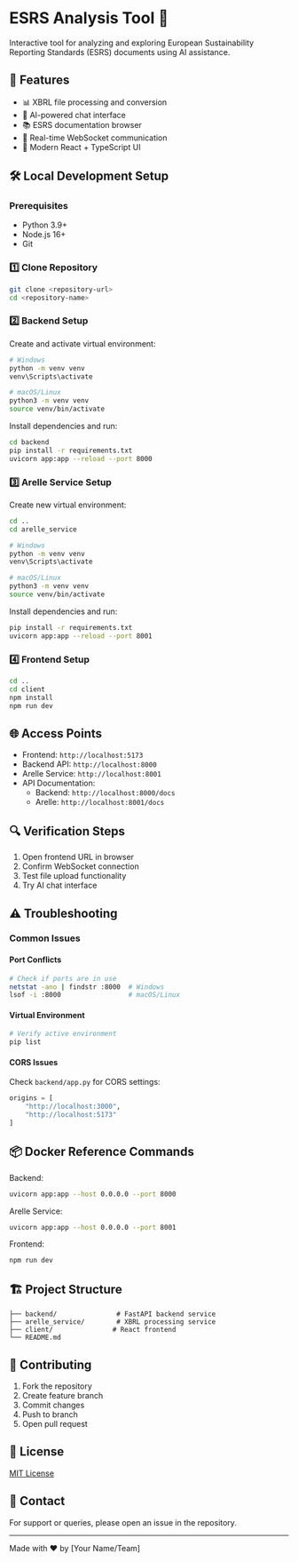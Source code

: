 # ESRS Analysis Tool 🚀

Interactive tool for analyzing and exploring European Sustainability Reporting Standards (ESRS) documents using AI assistance.

## 🌟 Features

- 📊 XBRL file processing and conversion
- 💬 AI-powered chat interface
- 📚 ESRS documentation browser
- 🔄 Real-time WebSocket communication
- 🎨 Modern React + TypeScript UI

## 🛠️ Local Development Setup

### Prerequisites

- Python 3.9+
- Node.js 16+
- Git

### 1️⃣ Clone Repository
```bash
git clone <repository-url>
cd <repository-name>
```

### 2️⃣ Backend Setup

Create and activate virtual environment:
```bash
# Windows
python -m venv venv
venv\Scripts\activate

# macOS/Linux
python3 -m venv venv
source venv/bin/activate
```

Install dependencies and run:
```bash
cd backend
pip install -r requirements.txt
uvicorn app:app --reload --port 8000
```

### 3️⃣ Arelle Service Setup

Create new virtual environment:
```bash
cd ..
cd arelle_service

# Windows
python -m venv venv
venv\Scripts\activate

# macOS/Linux
python3 -m venv venv
source venv/bin/activate
```

Install dependencies and run:
```bash
pip install -r requirements.txt
uvicorn app:app --reload --port 8001
```

### 4️⃣ Frontend Setup
```bash
cd ..
cd client
npm install
npm run dev
```

## 🌐 Access Points

- Frontend: `http://localhost:5173`
- Backend API: `http://localhost:8000`
- Arelle Service: `http://localhost:8001`
- API Documentation: 
  - Backend: `http://localhost:8000/docs`
  - Arelle: `http://localhost:8001/docs`

## 🔍 Verification Steps

1. Open frontend URL in browser
2. Confirm WebSocket connection
3. Test file upload functionality
4. Try AI chat interface

## ⚠️ Troubleshooting

### Common Issues

#### Port Conflicts
```bash
# Check if ports are in use
netstat -ano | findstr :8000  # Windows
lsof -i :8000                 # macOS/Linux
```

#### Virtual Environment
```bash
# Verify active environment
pip list
```

#### CORS Issues
Check `backend/app.py` for CORS settings:
```python
origins = [
    "http://localhost:3000",
    "http://localhost:5173"
]
```

## 📦 Docker Reference Commands

Backend:
```bash
uvicorn app:app --host 0.0.0.0 --port 8000
```

Arelle Service:
```bash
uvicorn app:app --host 0.0.0.0 --port 8001
```

Frontend:
```bash
npm run dev
```

## 🏗️ Project Structure
```
├── backend/               # FastAPI backend service
├── arelle_service/        # XBRL processing service
├── client/               # React frontend
└── README.md
```

## 🤝 Contributing

1. Fork the repository
2. Create feature branch
3. Commit changes
4. Push to branch
5. Open pull request

## 📝 License

[MIT License](LICENSE)

## 📧 Contact

For support or queries, please open an issue in the repository.

---
Made with ❤️ by [Your Name/Team]
